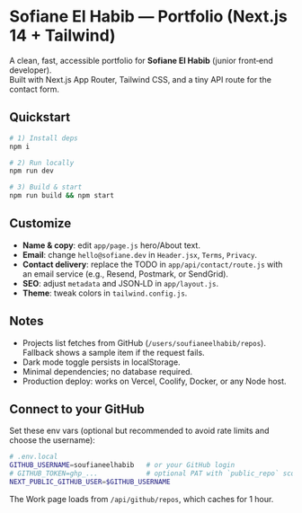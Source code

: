 # Sofiane El Habib — Portfolio (Next.js 14 + Tailwind)

A clean, fast, accessible portfolio for **Sofiane El Habib** (junior front‑end developer).  
Built with Next.js App Router, Tailwind CSS, and a tiny API route for the contact form.

## Quickstart

```bash
# 1) Install deps
npm i

# 2) Run locally
npm run dev

# 3) Build & start
npm run build && npm start
```

## Customize

- **Name & copy**: edit `app/page.js` hero/About text.
- **Email**: change `hello@sofiane.dev` in `Header.jsx`, `Terms`, `Privacy`.
- **Contact delivery**: replace the TODO in `app/api/contact/route.js` with an email service (e.g., Resend, Postmark, or SendGrid).
- **SEO**: adjust `metadata` and JSON‑LD in `app/layout.js`.
- **Theme**: tweak colors in `tailwind.config.js`.

## Notes

- Projects list fetches from GitHub (`/users/soufianeelhabib/repos`). Fallback shows a sample item if the request fails.
- Dark mode toggle persists in localStorage.
- Minimal dependencies; no database required.
- Production deploy: works on Vercel, Coolify, Docker, or any Node host.

## Connect to your GitHub

Set these env vars (optional but recommended to avoid rate limits and choose the username):

```bash
# .env.local
GITHUB_USERNAME=soufianeelhabib   # or your GitHub login
# GITHUB_TOKEN=ghp_...            # optional PAT with `public_repo` scope for higher rate limits
NEXT_PUBLIC_GITHUB_USER=$GITHUB_USERNAME
```

The Work page loads from `/api/github/repos`, which caches for 1 hour.
